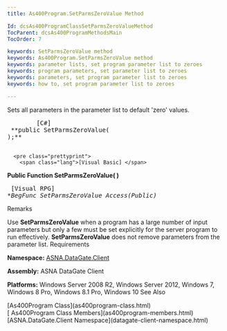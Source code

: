 ```yaml
---
title: As400Program.SetParmsZeroValue Method

Id: dcsAs400ProgramClassSetParmsZeroValueMethod
TocParent: dcsAs400ProgramMethodsMain
TocOrder: 7

keywords: SetParmsZeroValue method
keywords: As400Program.SetParmsZeroValue method
keywords: parameter lists, set program parameter list to zeroes
keywords: program parameters, set parameter list to zeroes
keywords: parameters, set program parameter list to zeroes
keywords: how to, set program parameter list to zeroes

---
```


Sets all parameters in the parameter list to default 'zero' values.
<pre class="prettyprint">
        <span class="lang">[C#]</span>
 **public SetParmsZeroValue(
);** 
      </pre>
      <pre class="prettyprint">
        <span class="lang">[Visual Basic] </span>
 **Public Function SetParmsZeroValue( )** 
      </pre>
      <pre class="prettyprint">
        <span class="lang">[Visual RPG]</span>
 **BegFunc SetParmsZeroValue Access(*Public)** 
      </pre>

Remarks

Use **SetParmsZeroValue** when a program has a large number of input parameters but only a few must be set explicitly for the server program to run effectively. **SetParmsZeroValue** does not remove parameters from the parameter list.
Requirements

**Namespace:** [ASNA.DataGate.Client](datagate-client-namespace.html) 

**Assembly:** ASNA DataGate Client

**Platforms:** Windows Server 2008 R2, Windows Server 2012, Windows 7, Windows 8 Pro, Windows 8.1 Pro, Windows 10
See Also

<dl />
      [As400Program Class](as400program-class.html)
      <br />
      [
					As400Program Class Members](as400program-members.html)
      <br />
      [ASNA.DataGate.Client 
					Namespace](datagate-client-namespace.html)

